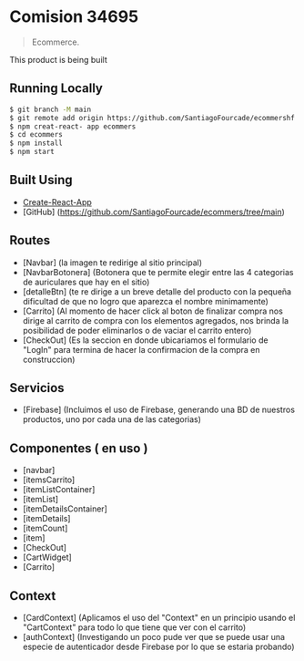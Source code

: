 # Comision 34695

> Ecommerce.

This product is being built

## Running Locally

```bash
$ git branch -M main
$ git remote add origin https://github.com/SantiagoFourcade/ecommershf.git
$ npm creat-react- app ecommers
$ cd ecommers
$ npm install
$ npm start
```

## Built Using

- [Create-React-App](https://create-react-app.dev/)
- [GitHub] (https://github.com/SantiagoFourcade/ecommers/tree/main)

## Routes

- [Navbar] (la imagen te redirige al sitio principal)
- [NavbarBotonera] (Botonera que te permite elegir entre las 4 categorias de auriculares que hay en el sitio)
- [detalleBtn] (te re dirige a un breve detalle del producto con la pequeña dificultad de que no logro que aparezca el nombre minimamente)
- [Carrito] (Al momento de hacer click al boton de finalizar compra nos dirige al carrito de compra con los elementos agregados, nos brinda la posibilidad de poder eliminarlos o de vaciar el carrito entero)
- [CheckOut] (Es la seccion en donde ubicariamos el formulario de "LogIn" para termina de hacer la confirmacion de la compra en construccion)

## Servicios

- [Firebase] (Incluimos el uso de Firebase, generando una BD de nuestros productos, uno por cada una de las categorias)

## Componentes ( en uso )

- [navbar] 
- [itemsCarrito]
- [itemListContainer]
- [itemList]
- [itemDetailsContainer]
- [itemDetails]
- [itemCount]
- [item]
- [CheckOut]
- [CartWidget]
- [Carrito]

## Context

- [CardContext] (Aplicamos el uso del "Context" en un principio usando el "CartContext" para todo lo que tiene que ver con el carrito)
- [authContext] (Investigando un poco pude ver que se puede usar una especie de autenticador desde Firebase por lo que se estaria probando)